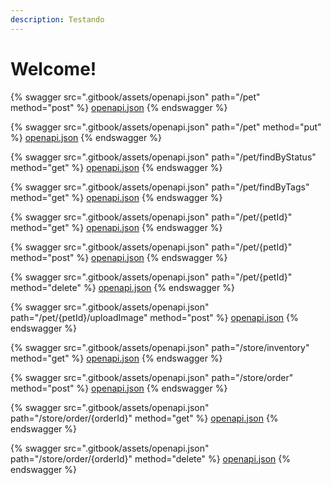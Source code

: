 ```yaml
---
description: Testando
---
```


# Welcome!

{% swagger src=".gitbook/assets/openapi.json" path="/pet" method="post" %}
[openapi.json](.gitbook/assets/openapi.json)
{% endswagger %}

{% swagger src=".gitbook/assets/openapi.json" path="/pet" method="put" %}
[openapi.json](.gitbook/assets/openapi.json)
{% endswagger %}

{% swagger src=".gitbook/assets/openapi.json" path="/pet/findByStatus" method="get" %}
[openapi.json](.gitbook/assets/openapi.json)
{% endswagger %}

{% swagger src=".gitbook/assets/openapi.json" path="/pet/findByTags" method="get" %}
[openapi.json](.gitbook/assets/openapi.json)
{% endswagger %}

{% swagger src=".gitbook/assets/openapi.json" path="/pet/{petId}" method="get" %}
[openapi.json](.gitbook/assets/openapi.json)
{% endswagger %}

{% swagger src=".gitbook/assets/openapi.json" path="/pet/{petId}" method="post" %}
[openapi.json](.gitbook/assets/openapi.json)
{% endswagger %}

{% swagger src=".gitbook/assets/openapi.json" path="/pet/{petId}" method="delete" %}
[openapi.json](.gitbook/assets/openapi.json)
{% endswagger %}

{% swagger src=".gitbook/assets/openapi.json" path="/pet/{petId}/uploadImage" method="post" %}
[openapi.json](.gitbook/assets/openapi.json)
{% endswagger %}

{% swagger src=".gitbook/assets/openapi.json" path="/store/inventory" method="get" %}
[openapi.json](.gitbook/assets/openapi.json)
{% endswagger %}

{% swagger src=".gitbook/assets/openapi.json" path="/store/order" method="post" %}
[openapi.json](.gitbook/assets/openapi.json)
{% endswagger %}

{% swagger src=".gitbook/assets/openapi.json" path="/store/order/{orderId}" method="get" %}
[openapi.json](.gitbook/assets/openapi.json)
{% endswagger %}

{% swagger src=".gitbook/assets/openapi.json" path="/store/order/{orderId}" method="delete" %}
[openapi.json](.gitbook/assets/openapi.json)
{% endswagger %}
